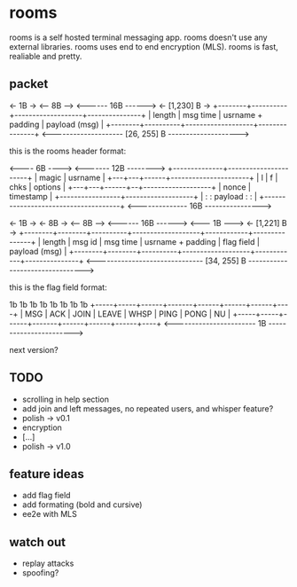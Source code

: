 
# rooms

rooms is a self hosted terminal messaging app.
rooms doesn't use any external libraries.
rooms uses end to end encryption (MLS).
rooms is fast, realiable and pretty.


## packet

 <- 1B -> <-- 8B --> <------ 16B ------> <- [1,230] B ->
+--------+----------+-------------------+---------------+
| length | msg time | usrname + padding | payload (msg) |
+--------+----------+-------------------+---------------+
 <-------------------- [26, 255] B -------------------->

this is the rooms header format:

 <---- 6B ----> <------- 12B -------->
+--------------+----------------------+
|     magic    |        usrname       |
+---+---+------+----------------------+
| l | f | chks |       options        |
+---+---+------+--+-------------------+
|      nonce      |     timestamp     |
+-----------------+-------------------+
|                                     :
:              payload                :
:                                     |
+-------------------------------------+
 <-------------- 16B ---------------->

 <- 1B -> <- 8B -> <-- 8B --> <------ 16B ------> <--- 1B ---> <- [1,221] B ->
+--------+--------+----------+-------------------+------------+---------------+
| length | msg id | msg time | usrname + padding | flag field | payload (msg) |
+--------+--------+----------+-------------------+------------+---------------+
 <------------------------------ [34, 255] B -------------------------------->

this is the flag field format:

  1b     1b    1b      1b     1b     1b     1b    1b
+-----+-----+------+-------+------+------+------+----+
| MSG | ACK | JOIN | LEAVE | WHSP | PING | PONG | NU |
+-----+-----+------+-------+------+------+------+----+
 <----------------------- 1B ----------------------->
 



next version?


## TODO

- scrolling in help section
- add join and left messages, no repeated users, and whisper feature?
- polish -> v0.1
- encryption
- [...]
- polish -> v1.0


## feature ideas

- add flag field
- add formating (bold and cursive)
- ee2e with MLS


## watch out

- replay attacks
- spoofing?
